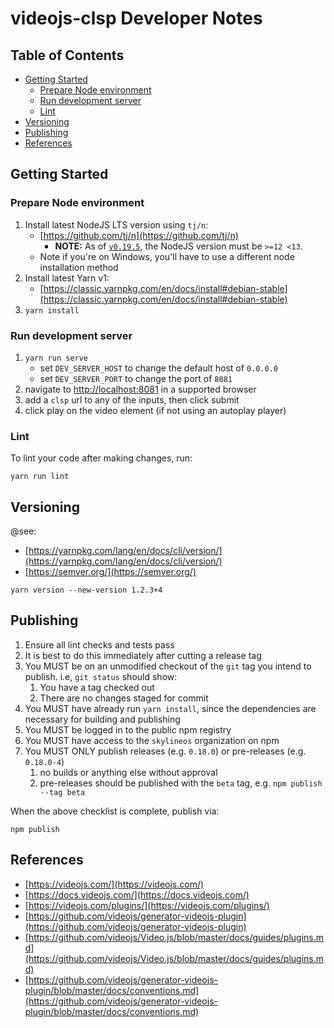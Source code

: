# videojs-clsp Developer Notes <!-- omit in toc -->

## Table of Contents <!-- omit in toc -->

- [Getting Started](#getting-started)
    - [Prepare Node environment](#prepare-node-environment)
    - [Run development server](#run-development-server)
    - [Lint](#lint)
- [Versioning](#versioning)
- [Publishing](#publishing)
- [References](#references)


## Getting Started

### Prepare Node environment

1. Install latest NodeJS LTS version using `tj/n`:
    * [https://github.com/tj/n](https://github.com/tj/n)
        * **NOTE:** As of [`v0.19.5`](https://github.com/skylineos/videojs-clsp/releases/tag/v0.19.5), the NodeJS version must be `>=12 <13`.
    * Note if you're on Windows, you'll have to use a different node installation method
1. Install latest Yarn v1:
    * [https://classic.yarnpkg.com/en/docs/install#debian-stable](https://classic.yarnpkg.com/en/docs/install#debian-stable)
1. `yarn install`

### Run development server

1. `yarn run serve`
    * set `DEV_SERVER_HOST` to change the default host of `0.0.0.0`
    * set `DEV_SERVER_PORT` to change the port of `8081`
1. navigate to [http://localhost:8081](http://localhost:8081) in a supported browser
1. add a `clsp` url to any of the inputs, then click submit
1. click play on the video element (if not using an autoplay player)

### Lint

To lint your code after making changes, run:

```
yarn run lint
```


## Versioning

@see:

* [https://yarnpkg.com/lang/en/docs/cli/version/](https://yarnpkg.com/lang/en/docs/cli/version/)
* [https://semver.org/](https://semver.org/)

```
yarn version --new-version 1.2.3+4
```

## Publishing

1. Ensure all lint checks and tests pass
1. It is best to do this immediately after cutting a release tag
1. You MUST be on an unmodified checkout of the `git` tag you intend to publish.  i.e, `git status` should show:
    1. You have a tag checked out
    1. There are no changes staged for commit
1. You MUST have already run `yarn install`, since the dependencies are necessary for building and publishing
1. You MUST be logged in to the public npm registry
1. You MUST have access to the `skylineos` organization on npm
1. You MUST ONLY publish releases (e.g. `0.18.0`) or pre-releases (e.g. `0.18.0-4`)
    1. no builds or anything else without approval
    1. pre-releases should be published with the `beta` tag, e.g. `npm publish --tag beta`

When the above checklist is complete, publish via:

```
npm publish
```


## References

* [https://videojs.com/](https://videojs.com/)
* [https://docs.videojs.com/](https://docs.videojs.com/)
* [https://videojs.com/plugins/](https://videojs.com/plugins/)
* [https://github.com/videojs/generator-videojs-plugin](https://github.com/videojs/generator-videojs-plugin)
* [https://github.com/videojs/Video.js/blob/master/docs/guides/plugins.md](https://github.com/videojs/Video.js/blob/master/docs/guides/plugins.md)
* [https://github.com/videojs/generator-videojs-plugin/blob/master/docs/conventions.md](https://github.com/videojs/generator-videojs-plugin/blob/master/docs/conventions.md)
